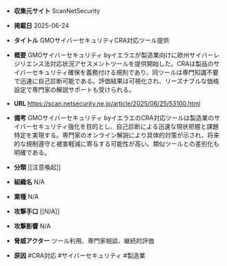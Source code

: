 - **収集元サイト**
ScanNetSecurity

- **掲載日**
2025-06-24

- **タイトル**
GMOサイバーセキュリティCRA対応ツール提供

- **概要**
GMOサイバーセキュリティ byイエラエが製造業向けに欧州サイバーレジリエンス法対応状況アセスメントツールを提供開始した。CRAは製品のサイバーセキュリティ確保を義務付ける規則であり、同ツールは専門知識不要で迅速に自己診断可能である。評価結果は可視化され、リーズナブルな価格設定で専門家の解説サポートも受けられる。

- **URL**
https://scan.netsecurity.ne.jp/article/2025/06/25/53100.html

- **備考**
GMOサイバーセキュリティ byイエラエのCRA対応ツールは製造業のサイバーセキュリティ強化を目的とし、自己診断による迅速な現状把握と課題特定を実現する。専門家のオンライン解説により具体的対策が示され、将来的な規制遵守と被害軽減に寄与する可能性が高い。類似ツールとの差別化も明確である。

- **分類**
[[注意喚起]]

- **組織名**
N/A

- **業種**
N/A

- **攻撃手口**
[[N/A]]

- **攻撃影響**
N/A

- **脅威アクター**
ツール利用、専門家相談、継続的評価

- **原因**
#CRA対応 #サイバーセキュリティ #製造業
